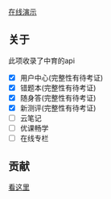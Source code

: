 [在线演示](http://gp.astrack.me/zyapi/)

## 关于
此项收录了中育的api

- [x] 用户中心(完整性有待考证)
- [x] 错题本(完整性有待考证)
- [x] 随身答(完整性有待考证)
- [x] 新测评(完整性有待考证)
- [ ] 云笔记
- [ ] 优课畅学
- [ ] 在线专栏

## 贡献
[看这里](https://github.com/Kom3ng/zyapi/blob/master/CONTRIBUTE.MD)